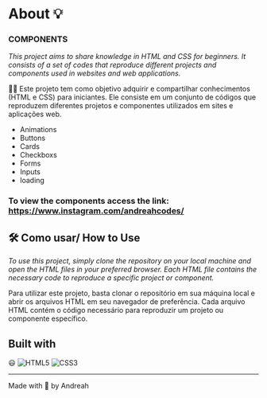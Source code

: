 # About 💡
### COMPONENTS
*This project aims to share knowledge in HTML and CSS for beginners. It consists of a set of codes that reproduce different projects and components used in websites and web applications.*

✌🏻 Este projeto tem como objetivo adquirir e compartilhar conhecimentos  (HTML e CSS) para iniciantes. Ele consiste em um conjunto de códigos que reproduzem diferentes projetos e componentes utilizados em sites e aplicações web.
- Animations 
- Buttons
- Cards
- Checkboxs
- Forms
- Inputs
- loading
### To view the components access the link: https://www.instagram.com/andreahcodes/

## 🛠 Como usar/ How to Use
*To use this project, simply clone the repository on your local machine and open the HTML files in your preferred browser. Each HTML file contains the necessary code to reproduce a specific project or component.*

Para utilizar este projeto, basta clonar o repositório em sua máquina local e abrir os arquivos HTML em seu navegador de preferência. Cada arquivo HTML contém o código necessário para reproduzir um projeto ou componente específico.


## Built with 
 😃 
![HTML5](https://img.shields.io/badge/html5-%23E34F26.svg?style=for-the-badge&logo=html5&logoColor=white)
![CSS3](https://img.shields.io/badge/css3-%231572B6.svg?style=for-the-badge&logo=css3&logoColor=white)

---

Made with 💙 by Andreah



